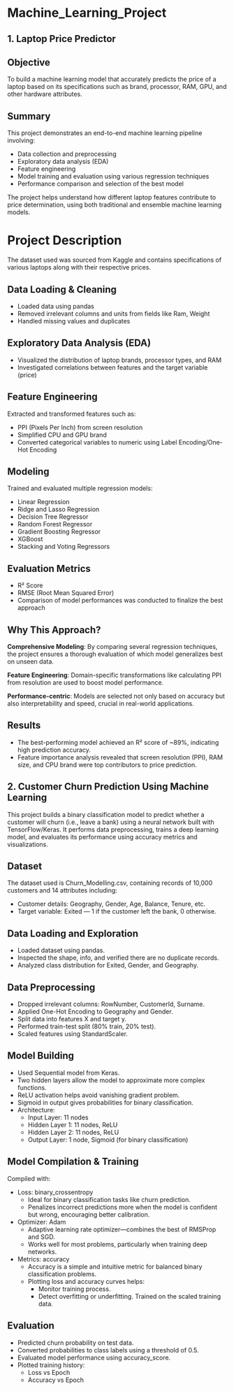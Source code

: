 # Machine_Learning_Project
## 1. Laptop Price Predictor


## Objective
To build a machine learning model that accurately predicts the price of a laptop based on its specifications such as brand, processor, RAM, GPU, and other hardware attributes.


## Summary
This project demonstrates an end-to-end machine learning pipeline involving:
* Data collection and preprocessing
* Exploratory data analysis (EDA)
* Feature engineering
* Model training and evaluation using various regression techniques
* Performance comparison and selection of the best model

The project helps understand how different laptop features contribute to price determination, using both traditional and ensemble machine learning models.


# Project Description


The dataset used was sourced from Kaggle and contains specifications of various laptops along with their respective prices.
## Data Loading & Cleaning
* Loaded data using pandas
* Removed irrelevant columns and units from fields like Ram, Weight
* Handled missing values and duplicates

## Exploratory Data Analysis (EDA)
* Visualized the distribution of laptop brands, processor types, and RAM
* Investigated correlations between features and the target variable (price)

## Feature Engineering
Extracted and transformed features such as:
* PPI (Pixels Per Inch) from screen resolution
* Simplified CPU and GPU brand
* Converted categorical variables to numeric using Label Encoding/One-Hot Encoding

## Modeling
Trained and evaluated multiple regression models:
* Linear Regression
* Ridge and Lasso Regression
* Decision Tree Regressor
* Random Forest Regressor
* Gradient Boosting Regressor
* XGBoost
* Stacking and Voting Regressors

## Evaluation Metrics
* R² Score
* RMSE (Root Mean Squared Error)
* Comparison of model performances was conducted to finalize the best approach


## Why This Approach?
**Comprehensive Modeling**: By comparing several regression techniques, the project ensures a thorough evaluation of which model generalizes best on unseen data.

**Feature Engineering**: Domain-specific transformations like calculating PPI from resolution are used to boost model performance.

**Performance-centric**: Models are selected not only based on accuracy but also interpretability and speed, crucial in real-world applications.


## Results
* The best-performing model achieved an R² score of ~89%, indicating high prediction accuracy.
* Feature importance analysis revealed that screen resolution (PPI), RAM size, and CPU brand were top contributors to price prediction.



## 2. Customer Churn Prediction Using Machine Learning
This project builds a binary classification model to predict whether a customer will churn (i.e., leave a bank) using a neural network built with TensorFlow/Keras. It performs data preprocessing, trains a deep learning model, and evaluates its performance using accuracy metrics and visualizations.

## Dataset
The dataset used is Churn_Modelling.csv, containing records of 10,000 customers and 14 attributes including:
- Customer details: Geography, Gender, Age, Balance, Tenure, etc.
- Target variable: Exited — 1 if the customer left the bank, 0 otherwise.

## Data Loading and Exploration
- Loaded dataset using pandas.
- Inspected the shape, info, and verified there are no duplicate records.
- Analyzed class distribution for Exited, Gender, and Geography.

## Data Preprocessing
- Dropped irrelevant columns: RowNumber, CustomerId, Surname.
- Applied One-Hot Encoding to Geography and Gender.
- Split data into features X and target y.
- Performed train-test split (80% train, 20% test).
- Scaled features using StandardScaler.

## Model Building
- Used Sequential model from Keras.
- Two hidden layers allow the model to approximate more complex functions.
- ReLU activation helps avoid vanishing gradient problem.
- Sigmoid in output gives probabilities for binary classification.
- Architecture:
  - Input Layer: 11 nodes
  - Hidden Layer 1: 11 nodes, ReLU
  - Hidden Layer 2: 11 nodes, ReLU
  - Output Layer: 1 node, Sigmoid (for binary classification)

## Model Compilation & Training
Compiled with:
- Loss: binary_crossentropy
  - Ideal for binary classification tasks like churn prediction.
  - Penalizes incorrect predictions more when the model is confident but wrong, encouraging better calibration.
- Optimizer: Adam
  - Adaptive learning rate optimizer—combines the best of RMSProp and SGD.
  - Works well for most problems, particularly when training deep networks.
- Metrics: accuracy
  - Accuracy is a simple and intuitive metric for balanced binary classification problems.
  - Plotting loss and accuracy curves helps:
    - Monitor training process.
    - Detect overfitting or underfitting.
Trained on the scaled training data.

## Evaluation
- Predicted churn probability on test data.
- Converted probabilities to class labels using a threshold of 0.5.
- Evaluated model performance using accuracy_score.
- Plotted training history:
  - Loss vs Epoch
  - Accuracy vs Epoch

